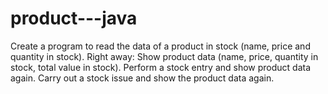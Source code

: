 # product---java
Create a program to read the data of a product in stock (name, price and quantity in stock). Right away: Show product data (name, price, quantity in stock, total value in stock). Perform a stock entry and show product data again. Carry out a stock issue and show the product data again.

